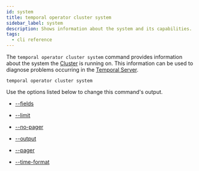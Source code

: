 ```yaml
---
id: system
title: temporal operator cluster system
sidebar_label: system
description: Shows information about the system and its capabilities.
tags:
  - cli reference
---
```


The `temporal operator cluster system` command provides information about the system the [Cluster](/concepts/what-is-a-temporal-cluster) is running on.
This information can be used to diagnose problems occurring in the [Temporal Server](/concepts/what-is-the-temporal-server).

`temporal operator cluster system`

Use the options listed below to change this command's output.

- [--fields](/cli/cmd-options/fields)

- [--limit](/cli/cmd-options/limit)

- [--no-pager](/cli/cmd-options/no-pager)

- [--output](/cli/cmd-options/output)

- [--pager](/cli/cmd-options/pager)

- [--time-format](/cli/cmd-options/time-format)
